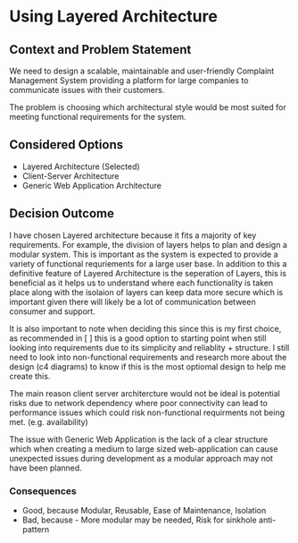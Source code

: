 # Using Layered Architecture

## Context and Problem Statement

We need to design a scalable, maintainable and user-friendly Complaint Management System providing a platform for large companies to communicate issues with their customers.

The problem is choosing which architectural style would be most suited for meeting functional requirements for the system.

## Considered Options

* Layered Architecture (Selected)
* Client-Server Architecture
* Generic Web Application Architecture


## Decision Outcome

I have chosen Layered architecture because it fits a majority of key requirements. For example, the division of layers helps to plan and design a modular system. This is important
as the system is expected to provide a variety of functional requriements for a large user base. In addition to this a definitive feature of Layered Architecture is the seperation of Layers,
this is beneficial as it helps us to understand where each functionality is taken place along with the isolaion of layers can keep data more secure which is important given there
will likely be a lot of communication between consumer and support.

It is also important to note when deciding this since this is my first choice, as recommended in [ ] this is a good option to starting point when still looking into requirements
due to its simplicity and reliablity + structure. I still need to look into non-functional requirements and research more about the design (c4 diagrams) to know if this is the
most optiomal design to help me create this.

The main reason client server architercture would not be ideal is potential risks due to network dependency where poor connectivity can lead to performance issues which could
risk non-functional requirments not being met. (e.g. availability)

The issue with Generic Web Application is the lack of a clear structure which when creating a medium to large sized web-application can cause unexpected issues during development
as a modular approach may not have been planned.


### Consequences

* Good, because  Modular, Reusable, Ease of Maintenance, Isolation
* Bad, because - More modular may be needed, Risk for sinkhole anti-pattern
